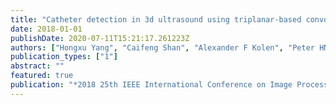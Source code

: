 ```yaml
---
title: "Catheter detection in 3d ultrasound using triplanar-based convolutional neural networks"
date: 2018-01-01
publishDate: 2020-07-11T15:21:17.261223Z
authors: ["Hongxu Yang", "Caifeng Shan", "Alexander F Kolen", "Peter HN de With"]
publication_types: ["1"]
abstract: ""
featured: true
publication: "*2018 25th IEEE International Conference on Image Processing (ICIP)*"
---
```



